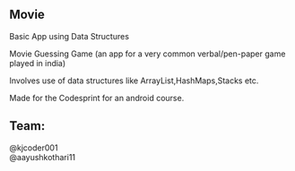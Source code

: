 ## Movie
Basic App using Data Structures

Movie Guessing Game (an app for a very common verbal/pen-paper game played in india)

Involves use of data structures like ArrayList,HashMaps,Stacks etc.

Made for the Codesprint for an android course.

## Team: <br/>
@kjcoder001  <br/>
@aayushkothari11
